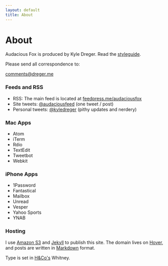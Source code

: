 ```yaml
---
layout: default
title: About
---
```

# About

Audacious Fox is produced by Kyle Dreger. Read the [styleguide](/styleguide).

Please send all correspondence to:

<comments@dreger.me>

### Feeds and RSS

- RSS: The main feed is located at [feedpress.me/audaciousfox](http://feedpress.me/audaciousfox)
- Site tweets: [@audaciousfeed](http://twitter.com/audaciousfeed) (one tweet / post)
- Personal tweets: [@kyledreger](http://twitter.com/kyledreger) (pithy updates and nerdery)

### Mac Apps

- Atom
- iTerm
- Rdio
- TextEdit
- Tweetbot
- Webkit

### iPhone Apps

- 1Password
- Fantastical
- Mailbox
- Unread
- Vesper
- Yahoo Sports
- YNAB

### Hosting

I use [Amazon S3](http://aws.amazon.com/s3/) and [Jekyll](https://github.com/mojombo/jekyll) to publish this site. The domain lives on [Hover](http://hover.com), and posts are written in [Markdown](http://daringfireball.net/projects/markdown) format.

Type is set in [H&amp;Co's](http://typography.com) Whitney.
